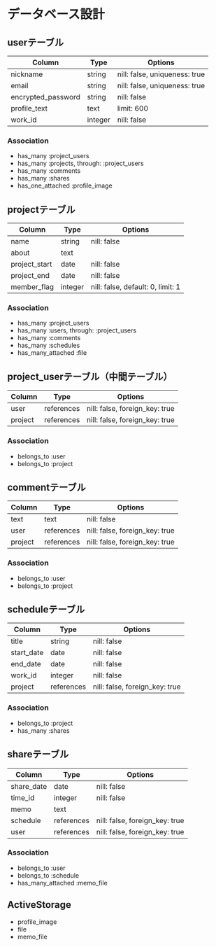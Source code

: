 # データベース設計

## userテーブル

| Column             | Type    | Options                       |
| ------------------ | ------- | ----------------------------- |
| nickname           | string  | nill: false, uniqueness: true |
| email              | string  | nill: false, uniqueness: true |
| encrypted_password | string  | nill: false                   |
| profile_text       | text    | limit: 600                    |
| work_id            | integer | nill: false                   |

### Association

- has_many :project_users
- has_many :projects, through: :project_users
- has_many :comments
- has_many :shares
- has_one_attached :profile_image

## projectテーブル

| Column        | Type    | Options                           |
| ------------- | ------- | --------------------------------- |
| name          | string  | nill: false                       |
| about         | text    |                                   |
| project_start | date    | nill: false                       |
| project_end   | date    | nill: false                       |
| member_flag   | integer | nill: false, default: 0, limit: 1 |

### Association

- has_many :project_users
- has_many :users, through: :project_users
- has_many :comments
- has_many :schedules
- has_many_attached :file

## project_userテーブル（中間テーブル）

| Column  | Type       | Options                        |
| ------- | ---------- | ------------------------------ |
| user    | references | nill: false, foreign_key: true |
| project | references | nill: false, foreign_key: true |

### Association

- belongs_to :user
- belongs_to :project

## commentテーブル

| Column  | Type       | Options                        |
| ------- | ---------- | ------------------------------ |
| text    | text       | nill: false                    |
| user    | references | nill: false, foreign_key: true |
| project | references | nill: false, foreign_key: true |

### Association

- belongs_to :user
- belongs_to :project

## scheduleテーブル

| Column     | Type       | Options                        |
| ---------- | ---------- | ------------------------------ |
| title      | string     | nill: false                    |
| start_date | date       | nill: false                    |
| end_date   | date       | nill: false                    |
| work_id    | integer    | nill: false                    |
| project    | references | nill: false, foreign_key: true |

### Association

- belongs_to :project
- has_many :shares

## shareテーブル

| Column     | Type       | Options                        |
| ---------- | ---------- | ------------------------------ |
| share_date | date       | nill: false                    |
| time_id    | integer    | nill: false                    |
| memo       | text       |                                |
| schedule   | references | nill: false, foreign_key: true |
| user       | references | nill: false, foreign_key: true |

### Association

- belongs_to :user
- belongs_to :schedule
- has_many_attached :memo_file

## ActiveStorage
- profile_image
- file
- memo_file